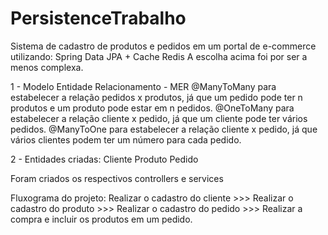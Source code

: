 # PersistenceTrabalho

Sistema de cadastro de produtos e pedidos em um portal de e-commerce utilizando: Spring Data JPA + Cache Redis
A escolha acima foi por ser a menos complexa.

1 - Modelo Entidade Relacionamento - MER
@ManyToMany para estabelecer a relação pedidos x produtos, já que um pedido pode ter n produtos e um produto pode estar em n pedidos. 
@OneToMany para estabelecer a relação cliente x pedido, já que um cliente pode ter vários pedidos. 
@ManyToOne para estabelecer a relação cliente x pedido, já que vários clientes podem ter um número para cada pedido.

2 - Entidades criadas:
Cliente
Produto
Pedido

Foram criados os respectivos controllers e services

Fluxograma do projeto: Realizar o cadastro do cliente >>> Realizar o cadastro do produto >>> Realizar o cadastro do pedido >>> Realizar a compra e incluir os produtos em um pedido.

